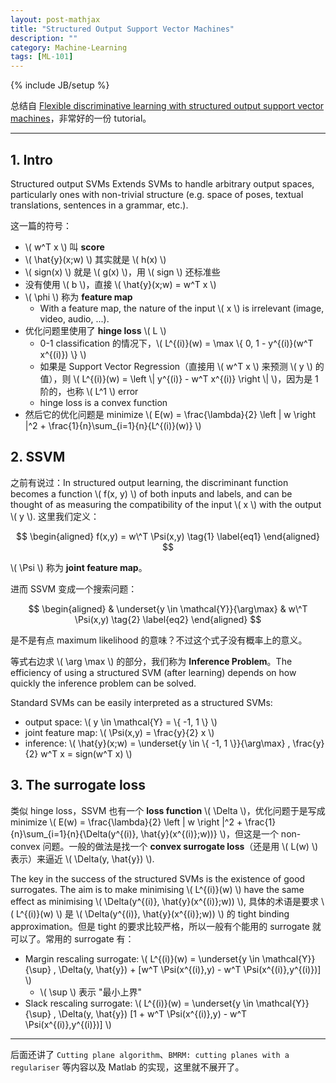 ```yaml
---
layout: post-mathjax
title: "Structured Output Support Vector Machines"
description: ""
category: Machine-Learning
tags: [ML-101]
---
```

{% include JB/setup %}

总结自 [Flexible discriminative learning with
structured output support vector machines](http://www.robots.ox.ac.uk/~vedaldi/assets/svm-struct-matlab/tutorial/ssvm-tutorial-handout.pdf)，非常好的一份 tutorial。

-----

## 1. Intro

Structured output SVMs Extends SVMs to handle arbitrary output spaces, particularly ones with non-trivial structure (e.g. space of poses, textual translations, sentences in a grammar, etc.).

这一篇的符号：

* \\( w\^T x \\) 叫 **score**
* \\( \hat{y}(x;w) \\) 其实就是 \\( h(x) \\)
* \\( sign(x) \\) 就是 \\( g(x) \\)，用 \\( sign \\) 还标准些
* 没有使用 \\( b \\)，直接 \\( \hat{y}(x;w) = w\^T x \\)
* \\( \phi \\) 称为 **feature map**
	* With a feature map, the nature of the input \\( x \\) is irrelevant (image, video, audio, ...).
* 优化问题里使用了 **hinge loss** \\( L \\)
	* 0-1 classification 的情况下，\\( L\^{(i)}(w) = \max \\{ 0, 1 - y\^{(i)}(w\^T x\^{(i)}) \\} \\)
	* 如果是 Support Vector Regression（直接用 \\( w\^T x \\) 来预测 \\( y \\) 的值），则 \\( L\^{(i)}(w) = \left \\| y\^{(i)} - w\^T x\^{(i)} \right \\| \\)，因为是 1 阶的，也称 \\( L\^1 \\) error
	* hinge loss is a convex function
* 然后它的优化问题是 minimize \\( E(w) = \frac{\lambda}{2} \left \| w \right \|\^2 + \frac{1}{n}\sum\_{i=1}{n}{L\^{(i)}(w)} \\)	

## 2. SSVM

之前有说过：In structured output learning, the discriminant function becomes a function \\( f(x, y) \\) of both inputs and labels, and can be thought of as measuring the compatibility of the input \\( x \\) with the output \\( y \\). 这里我们定义：

$$
\begin{aligned}
	f(x,y) = w\^T \Psi(x,y)
	\tag{1}
	\label{eq1}
\end{aligned}
$$ 

\\( \Psi \\) 称为 **joint feature map**。

进而 SSVM 变成一个搜索问题：

$$
\begin{aligned}
	& \underset{y \in \mathcal{Y}}{\arg\max}
	& w\^T \Psi(x,y)
	\tag{2}
	\label{eq2}
\end{aligned}
$$ 

是不是有点 maximum likelihood 的意味？不过这个式子没有概率上的意义。

等式右边求 \\( \arg \max \\) 的部分，我们称为 **Inference Problem**。The efficiency of using a structured SVM (after learning) depends on how quickly the inference problem can be solved.

Standard SVMs can be easily interpreted as a structured SVMs:

* output space: \\( y \in \mathcal{Y} = \\{ -1, 1 \\} \\)
* joint feature map: \\( \Psi(x,y) = \frac{y}{2} x \\)
* inference: \\( \hat{y}(x;w) = \underset{y \in \\{ -1, 1 \\}}{\arg\max} \, \frac{y}{2} w\^T x = sign(w\^T x) \\)

## 3. The surrogate loss

类似 hinge loss，SSVM 也有一个 **loss function** \\( \Delta \\)，优化问题于是写成 minimize \\( E(w) = \frac{\lambda}{2} \left \| w \right \|\^2 + \frac{1}{n}\sum\_{i=1}{n}{\Delta(y\^{(i)}, \hat{y}(x\^{(i)};w))} \\)，但这是一个 non-convex 问题。一般的做法是找一个 **convex surrogate loss**（还是用 \\( L(w) \\) 表示）来逼近 \\( \Delta(y, \hat{y}) \\).

The key in the success of the structured SVMs is the existence of good surrogates. The aim is to make minimising \\( L\^{(i)}(w) \\) have the same effect as minimising \\( \Delta(y\^{(i)}, \hat{y}(x\^{(i)};w)) \\), 具体的术语是要求 \\( L\^{(i)}(w) \\) 是 \\( \Delta(y\^{(i)}, \hat{y}(x\^{(i)};w)) \\) 的 tight binding approximation。但是 tight 的要求比较严格，所以一般有个能用的 surrogate 就可以了。常用的 surrogate 有：

* Margin rescaling surrogate: \\( L\^{(i)}(w) = \underset{y \in \mathcal{Y}}{\sup} \, \Delta(y, \hat{y}) + [w\^T \Psi(x\^{(i)},y) - w\^T \Psi(x\^{(i)},y\^{(i)})] \\)
	* \\( \sup \\) 表示 "最小上界"
* Slack rescaling surrogate: \\( L\^{(i)}(w) = \underset{y \in \mathcal{Y}}{\sup} \, \Delta(y, \hat{y}) [1 + w\^T \Psi(x\^{(i)},y) - w\^T \Psi(x\^{(i)},y\^{(i)})] \\)

-----

后面还讲了 `Cutting plane algorithm`、`BMRM: cutting planes with a regulariser` 等内容以及 Matlab 的实现，这里就不展开了。